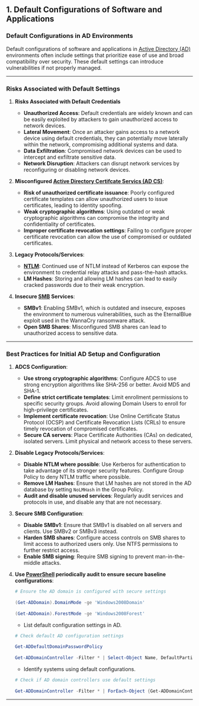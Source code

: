 ## 1. **Default Configurations of Software and Applications**

### **Default Configurations in AD Environments**

Default configurations of software and applications in [Active Directory (AD)](https://learn.microsoft.com/en-us/troubleshoot/windows-server/active-directory/active-directory-overview) environments often include settings that prioritize ease of use and broad compatibility over security. These default settings can introduce vulnerabilities if not properly managed. 

---

### **Risks Associated with Default Settings**

1. **Risks Associated with Default Credentials**
	- **Unauthorized Access**: Default credentials are widely known and can be easily exploited by attackers to gain unauthorized access to network devices.
	- **Lateral Movement**: Once an attacker gains access to a network device using default credentials, they can potentially move laterally within the network, compromising additional systems and data.
	- **Data Exfiltration**: Compromised network devices can be used to intercept and exfiltrate sensitive data.
	- **Network Disruption**: Attackers can disrupt network services by reconfiguring or disabling network devices.

2. **Misconfigured [Active Directory Certifcate Servics (AD CS)](https://learn.microsoft.com/en-us/windows-server/identity/ad-cs/active-directory-certificate-services-overview)**:
   - **Risk of unauthorized certificate issuance**: Poorly configured certificate templates can allow unauthorized users to issue certificates, leading to identity spoofing.
   - **Weak cryptographic algorithms**: Using outdated or weak cryptographic algorithms can compromise the integrity and confidentiality of certificates.
   - **Improper certificate revocation settings**: Failing to configure proper certificate revocation can allow the use of compromised or outdated certificates.

3. **Legacy Protocols/Services**:
   - **[NTLM](https://learn.microsoft.com/en-us/windows-server/security/kerberos/ntlm-overview)**: Continued use of NTLM instead of Kerberos can expose the environment to credential relay attacks and pass-the-hash attacks.
   - **LM Hashes**: Storing and allowing LM hashes can lead to easily cracked passwords due to their weak encryption.

4. **Insecure [SMB](https://en.wikipedia.org/wiki/Server_Message_Block) Services**:
   - **SMBv1**: Enabling SMBv1, which is outdated and insecure, exposes the environment to numerous vulnerabilities, such as the EternalBlue exploit used in the WannaCry ransomware attack.
   - **Open SMB Shares**: Misconfigured SMB shares can lead to unauthorized access to sensitive data.
---

### **Best Practices for Initial AD Setup and Configuration**

1. **ADCS Configuration**:
   - **Use strong cryptographic algorithms**: Configure ADCS to use strong encryption algorithms like SHA-256 or better. Avoid MD5 and SHA-1.
   - **Define strict certificate templates**: Limit enrollment permissions to specific security groups. Avoid allowing Domain Users to enroll for high-privilege certificates.
   - **Implement certificate revocation**: Use Online Certificate Status Protocol (OCSP) and Certificate Revocation Lists (CRLs) to ensure timely revocation of compromised certificates.
   - **Secure CA servers**: Place Certificate Authorities (CAs) on dedicated, isolated servers. Limit physical and network access to these servers.

2. **Disable Legacy Protocols/Services**:
   - **Disable NTLM where possible**: Use Kerberos for authentication to take advantage of its stronger security features. Configure Group Policy to deny NTLM traffic where possible.
   - **Remove LM Hashes**: Ensure that LM hashes are not stored in the AD database by setting `NoLMHash` in the Group Policy.
   - **Audit and disable unused services**: Regularly audit services and protocols in use, and disable any that are not necessary.

3. **Secure SMB Configuration**:
   - **Disable SMBv1**: Ensure that SMBv1 is disabled on all servers and clients. Use SMBv2 or SMBv3 instead.
   - **Harden SMB shares**: Configure access controls on SMB shares to limit access to authorized users only. Use NTFS permissions to further restrict access.
   - **Enable SMB signing**: Require SMB signing to prevent man-in-the-middle attacks.

4.  **Use [PowerShell](https://learn.microsoft.com/en-us/powershell/module/activedirectory/?view=windowsserver2019-ps) periodically audit to ensure secure baseline configurations**:

	```powershell
	# Ensure the AD domain is configured with secure settings
 
	(Get-ADDomain).DomainMode -ge 'Windows2008Domain'
 
	(Get-ADDomain).ForestMode -ge 'Windows2008Forest'
	```


     - List default configuration settings in AD.

	```powershell
	# Check default AD configuration settings
 
	Get-ADDefaultDomainPasswordPolicy
 
	Get-ADDomainController -Filter * | Select-Object Name, DefaultPartition
	```



      - Identify systems using default configurations.

	```powershell
	# Check if AD domain controllers use default settings
 
	Get-ADDomainController -Filter * | ForEach-Object {Get-ADDomainControllerSettings -Identity $_.Name}
	```
---

